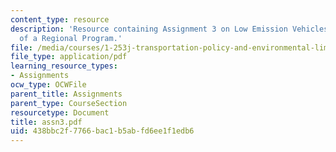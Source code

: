 ```yaml
---
content_type: resource
description: 'Resource containing Assignment 3 on Low Emission Vehicles: The Pursuit
  of a Regional Program.'
file: /media/courses/1-253j-transportation-policy-and-environmental-limits-spring-2004/438bbc2f7766bac1b5abfd6ee1f1edb6_assn3.pdf
file_type: application/pdf
learning_resource_types:
- Assignments
ocw_type: OCWFile
parent_title: Assignments
parent_type: CourseSection
resourcetype: Document
title: assn3.pdf
uid: 438bbc2f-7766-bac1-b5ab-fd6ee1f1edb6
---
```


